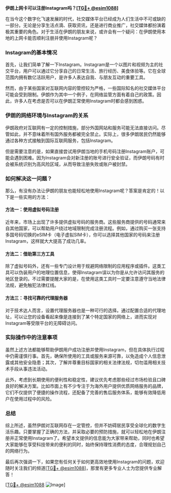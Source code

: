 **伊朗上网卡可以注册Instagram吗？[[TG💪+ @esim1088](https://t.me/s/esim1088)]**

在当今这个数字化飞速发展的时代，社交媒体平台已经成为人们生活中不可或缺的一部分。无论是分享生活点滴、获取资讯，还是进行商业推广，社交媒体都扮演着极其重要的角色。对于生活在伊朗的朋友来说，或许会有一个疑问：在伊朗使用本地的上网卡能否顺利注册并使用Instagram呢？

### Instagram的基本情况

首先，让我们简单了解一下Instagram。Instagram是一个以图片和视频为主的社交平台，用户可以通过它分享自己的日常生活、旅行经历、美食体验等。它在全球范围内拥有数亿活跃用户，是许多人表达自我、与朋友互动的重要工具。

然而，由于某些国家对互联网内容的管控较为严格，一些国际知名的社交媒体平台可能会受到限制。伊朗作为其中一个例子，在网络监管方面有着自己的政策。因此，许多人在考虑是否可以在伊朗正常使用Instagram时都会感到困惑。

### 伊朗的网络环境与Instagram的关系

伊朗政府对互联网有一定的控制措施，部分外国网站和服务可能无法直接访问。尽管如此，并不意味着所有国外服务都被完全禁止。实际上，很多伊朗居民仍然能够通过各种方式接触到国际互联网服务，包括Instagram。

但是需要注意的是，如果直接尝试用伊朗当地的手机号码注册Instagram账户，可能会遇到困难。因为Instagram会对新注册的账号进行安全验证，而伊朗号码有时会被系统识别为高风险区域，从而导致注册失败或账户被封禁。

### 如何解决这一问题？

那么，有没有办法让伊朗的朋友也能轻松地使用Instagram呢？答案是肯定的！以下是一些实用的方法：

#### 方法一：使用虚拟号码注册

近年来，市场上出现了许多提供虚拟号码的服务商。这些服务商提供的号码通常来自其他国家，可以帮助用户绕过地域限制完成注册流程。例如，通过购买一张支持多国号码切换的eSIM卡（电子虚拟SIM卡），你可以选择其他国家的号码来注册Instagram，这样就大大提高了成功几率。

#### 方法二：借助第三方工具

除了虚拟号码外，还有一些专门设计用于规避网络限制的应用程序或插件。这类工具可以伪装用户的地理位置信息，使得Instagram误以为你是从允许访问其服务的地区登录的。不过需要提醒大家的是，在使用这类工具时一定要注意遵守当地法律法规，避免触犯法律红线。

#### 方法三：寻找可靠的代理服务器

对于技术达人而言，设置代理服务器也是一种可行的选择。通过配置合适的代理地址，可以让您的设备看起来像是连接到了某个特定国家的网络上，进而实现对Instagram等受限平台的无障碍访问。

### 实际操作中的注意事项

虽然上述方法都能够帮助伊朗用户成功注册并使用Instagram，但在具体执行过程中仍需谨慎行事。首先，确保所使用的工具或服务来源可靠，以免造成个人信息泄露或其他安全隐患；其次，了解并尊重目标国家的相关法律法规，切勿滥用相关技术手段从事违法活动。

此外，考虑到长期使用的便利性和稳定性，建议优先考虑那些经过市场检验且口碑良好的解决方案。比如市面上有不少专注于为海外用户提供优质网络服务的品牌，它们不仅提供了便捷的操作流程，还配备了完善的售后服务体系，能够有效降低用户在使用过程中的风险。

### 总结

综上所述，虽然伊朗对互联网存在一定管控，但并不妨碍居民享受全球化的数字生活乐趣。只要掌握了正确的方法，并采取必要的预防措施，就可以轻松地在伊朗注册并正常使用Instagram了。希望本文提供的信息能为大家带来帮助，同时也希望大家能够在享受科技带来的便利的同时，始终保持理性消费的态度，合理规划自己的网络行为。

最后再次强调一下，如果您有任何关于如何更高效地使用Instagram的问题，欢迎随时关注我们的频道[[TG💪+ @esim1088](https://t.me/s/esim1088)]，那里有更多专业人士为您提供专业解答！

[[TG💪+ @esim1088](https://t.me/s/esim1088) ![Image](https://i.postimg.cc/4NQfJmqS/Snipaste-2025-05-13-00-14-12.png)]